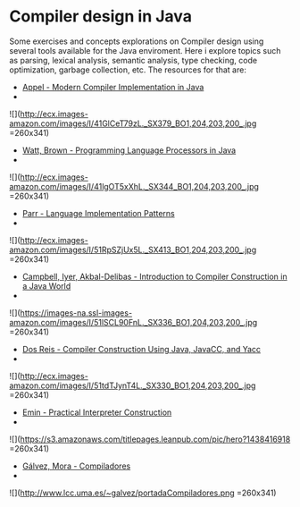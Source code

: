 # Compiler design in Java
Some exercises and concepts explorations on Compiler design using several tools available for the Java enviroment. Here i explore topics such as parsing, lexical analysis, semantic analysis,  type checking, code optimization, garbage collection, etc. The resources for that are:


- [Appel - Modern Compiler Implementation in Java](http://www.amazon.com/Modern-Compiler-Implementation-Andrew-Appel/dp/052182060X)
-
![](http://ecx.images-amazon.com/images/I/41GlCeT79zL._SX379_BO1,204,203,200_.jpg =260x341)

- [Watt, Brown - Programming Language Processors in Java](http://www.amazon.com/Programming-Language-Processors-Java-Interpreters/dp/0130257869/ref=sr_1_1?ie=UTF8&qid=1463539644&sr=8-1&keywords=watt+java)
-
![](http://ecx.images-amazon.com/images/I/41lgOT5xXhL._SX344_BO1,204,203,200_.jpg =260x341)

- [Parr - Language Implementation Patterns](http://www.amazon.com/Language-Implementation-Patterns-Domain-Specific-Programming/dp/193435645X/ref=sr_1_1?ie=UTF8&qid=1463539583&sr=8-1&keywords=terence+parr)
-
![](http://ecx.images-amazon.com/images/I/51RpSZjUx5L._SX413_BO1,204,203,200_.jpg =260x341)

- [Campbell, Iyer, Akbal-Delibas - Introduction to Compiler Construction in a Java World](https://www.amazon.com/Introduction-Compiler-Construction-Java-World-ebook/dp/B00CLZIK0O?ie=UTF8&keywords=bill%20campbell%20java&qid=1463539502&ref_=sr_1_2&sr=8-2)
-
![](https://images-na.ssl-images-amazon.com/images/I/51lSCL90FnL._SX336_BO1,204,203,200_.jpg =260x341)

- [Dos Reis - Compiler Construction Using Java, JavaCC, and Yacc](http://www.amazon.com/Compiler-Construction-Using-Java-JavaCC/dp/0470949597/ref=sr_1_3?ie=UTF8&qid=1463539514&sr=8-3&keywords=dos+reis+java)
-
![](http://ecx.images-amazon.com/images/I/51tdTJynT4L._SX330_BO1,204,203,200_.jpg =260x341)

- [Emin - Practical Interpreter Construction](https://leanpub.com/pic)
-
![](https://s3.amazonaws.com/titlepages.leanpub.com/pic/hero?1438416918 =260x341)

- [Gálvez, Mora - Compiladores](http://www.lcc.uma.es/~galvez/Compiladores.html)
-
![](http://www.lcc.uma.es/~galvez/portadaCompiladores.png =260x341)



